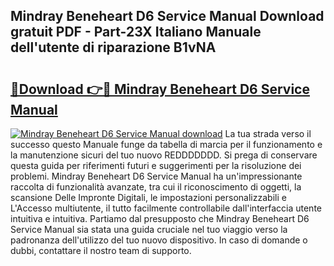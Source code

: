## Mindray Beneheart D6 Service Manual Download gratuit PDF - Part-23X Italiano Manuale dell'utente di riparazione B1vNA

# <h2><a href="http://dfepir1.blite.top/?on=Mindray+Beneheart+D6+Service+Manual">🔗Download 👉🔴 Mindray Beneheart D6 Service Manual</a></h2>

[![Mindray Beneheart D6 Service Manual download](https://i.imgur.com/lujVjoI.png)](http://dfepir1.blite.top/?on=Mindray+Beneheart+D6+Service+Manual)
La tua strada verso il successo questo Manuale funge da tabella di marcia per il funzionamento e la manutenzione sicuri del tuo nuovo REDDDDDDD. Si prega di conservare questa guida per riferimenti futuri e suggerimenti per la risoluzione dei problemi. Mindray Beneheart D6 Service Manual ha un'impressionante raccolta di funzionalità avanzate, tra cui il riconoscimento di oggetti, la scansione Delle Impronte Digitali, le impostazioni personalizzabili e L'Accesso multiutente, il tutto facilmente controllabile dall'interfaccia utente intuitiva e intuitiva. Partiamo dal presupposto che Mindray Beneheart D6 Service Manual sia stata una guida cruciale nel tuo viaggio verso la padronanza dell'utilizzo del tuo nuovo dispositivo. In caso di domande o dubbi, contattare il nostro team di supporto.
